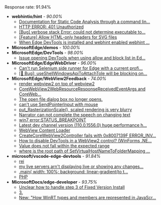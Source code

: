 Response rate: 91.94%

* **webhintio/hint** - _90.00%_
  * [Documentation for Static Code Analysis through a command lin...](https://github.com/webhintio/hint/issues/5383)
  * [HTTP ERROR: 401 Unauthorized](https://github.com/webhintio/hint/issues/5362)
  * [[Bug] verbose stack Error: could not determine executable to...](https://github.com/webhintio/hint/issues/5349)
  * [[Feature] Allow HTML-only headers for SVG files](https://github.com/webhintio/hint/issues/5281)
  * [When Edge DevTools is installed and webhint enabled webhint ...](https://github.com/webhintio/hint/issues/5364)
* **MicrosoftEdge/demos** - _100.00%_
* **MicrosoftEdge/DevTools** - _98.00%_
  * [Issue opening DevTools when using allow and block list in Ed...](https://github.com/MicrosoftEdge/DevTools/issues/118)
* **MicrosoftEdge/EdgeWebDriver** - _96.00%_
  * [Can't run Selenium side runner for Edge with a current profi...](https://github.com/MicrosoftEdge/EdgeWebDriver/issues/60)
  * [[🐛 Bug]: useShellWindowsApiToAttachToIe will be blocking on...](https://github.com/MicrosoftEdge/EdgeWebDriver/issues/34)
* **MicrosoftEdge/WebView2Feedback** - _74.00%_
  * [render webview2 on top of webview2](https://github.com/MicrosoftEdge/WebView2Feedback/issues/3085)
  * [CoreWebView2WebResourceResponseReceivedEventArgs and CoreWeb...](https://github.com/MicrosoftEdge/WebView2Feedback/issues/3083)
  * [The open file dialog box no longer opens.](https://github.com/MicrosoftEdge/WebView2Feedback/issues/3075)
  * [can't use SendPointerInput with mouse](https://github.com/MicrosoftEdge/WebView2Feedback/issues/3072)
  * [put_RasterizationScale(), scaled rendering is very blurry](https://github.com/MicrosoftEdge/WebView2Feedback/issues/3060)
  * [Narrator can not complete the speech on changing text](https://github.com/MicrosoftEdge/WebView2Feedback/issues/3055)
  * [win7 error:STATUS_BREAKPOINT](https://github.com/MicrosoftEdge/WebView2Feedback/issues/3081)
  * [Latest dev channel version (110.0.1556.0) huge performance h...](https://github.com/MicrosoftEdge/WebView2Feedback/issues/3077)
  * [WebView Content Loader](https://github.com/MicrosoftEdge/WebView2Feedback/issues/3074)
  * [CreateCoreWebView2Controller fails with 0x8007139F ERROR_INV...](https://github.com/MicrosoftEdge/WebView2Feedback/issues/3067)
  * [How to disable DevTools in a WebView2 control? (WinForms .NE...](https://github.com/MicrosoftEdge/WebView2Feedback/issues/3061)
  * [Value does not fall within the expected range](https://github.com/MicrosoftEdge/WebView2Feedback/issues/3059)
  * [where is the root path of SetVirtualHostNameToFolderMapping ...](https://github.com/MicrosoftEdge/WebView2Feedback/issues/3033)
* **microsoft/vscode-edge-devtools** - _91.84%_
  * [rei](https://github.com/microsoft/vscode-edge-devtools/issues/1307)
  * [my live servers arn't displaying live or showing any changes...](https://github.com/microsoft/vscode-edge-devtools/issues/1305)
  * [.main{     width: 100%;     background: linear-gradient(to t...](https://github.com/microsoft/vscode-edge-devtools/issues/1304)
  * [PHP](https://github.com/microsoft/vscode-edge-devtools/issues/1306)
* **MicrosoftDocs/edge-developer** - _93.75%_
  * [Unclear how to handle step 3 of Fixed Version Install](https://github.com/MicrosoftDocs/edge-developer/issues/2368)
  * [3.](https://github.com/MicrosoftDocs/edge-developer/issues/2367)
  * [New: "How WinRT types and members are represented in JavaScr...](https://github.com/MicrosoftDocs/edge-developer/pull/2343)